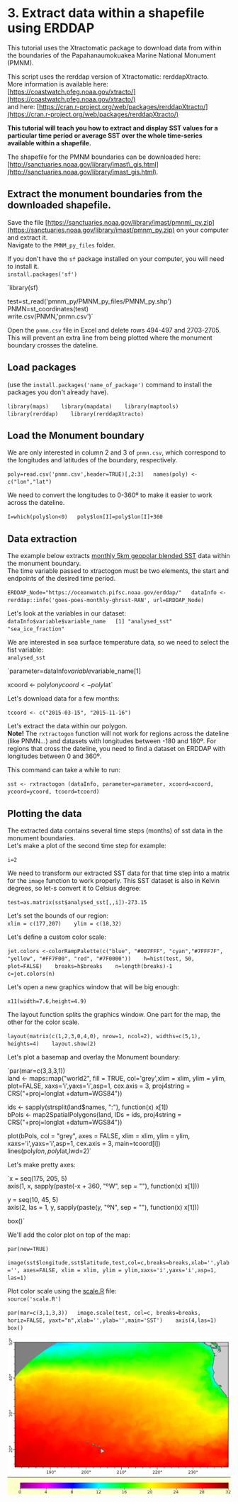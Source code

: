 # 3. Extract data within a shapefile using ERDDAP

This tutorial uses the Xtractomatic package to download data from within the boundaries of the Papahanaumokuakea Marine National Monument \(PMNM\).  
  
This script uses the rerddap version of Xtractomatic: rerddapXtracto.  
More information is available here: [https://coastwatch.pfeg.noaa.gov/xtracto/](https://coastwatch.pfeg.noaa.gov/xtracto/)  
and here: [https://cran.r-project.org/web/packages/rerddapXtracto/](https://cran.r-project.org/web/packages/rerddapXtracto/)  
  
**This tutorial will teach you how to extract and display SST values for a particular time period or average SST over the whole time-series available within a shapefile.**  
  
The shapefile for the PMNM boundaries can be downloaded here:   
[http://sanctuaries.noaa.gov/library/imast\_gis.html](http://sanctuaries.noaa.gov/library/imast_gis.html). 

## Extract the monument boundaries from the downloaded shapefile.

Save the file [https://sanctuaries.noaa.gov/library/imast/pmnm\_py.zip](https://sanctuaries.noaa.gov/library/imast/pmnm_py.zip) on your computer and extract it.  
Navigate to the `PMNM_py_files` folder.

If you don't have the `sf` package installed on your computer, you will need to install it.  
`install.packages('sf')`

`library(sf)  
  
test=st_read('pmnm_py/PMNM_py_files/PMNM_py.shp')   
PNMN=st_coordinates(test)  
write.csv(PNMN,'pnmn.csv')`

Open the `pnmn.csv` file in Excel and delete rows 494-497 and 2703-2705. This will prevent an extra line from being plotted where the monument boundary crosses the dateline.

## Load packages

\(use the `install.packages('name_of_package')` command to install the packages you don't already have\).

`library(maps)   
library(mapdata)   
library(maptools)   
library(rerddap)   
library(rerddapXtracto)`

## Load the Monument boundary

We are only interested in column 2 and 3 of `pnmn.csv`, which correspond to the longitudes and latitudes of the boundary, respectively.

`poly=read.csv('pnmn.csv',header=TRUE)[,2:3]  
names(poly) <- c("lon","lat")`

We need to convert the longitudes to 0-360º to make it easier to work across the dateline.

`I=which(poly$lon<0)  
poly$lon[I]=poly$lon[I]+360`

## Data extraction

The example below extracts [monthly 5km geopolar blended SST](https://oceanwatch.pifsc.noaa.gov/erddap/griddap/goes-poes-monthly-ghrsst-RAN.html) data within the monument boundary.  
The time variable passed to xtractogon must be two elements, the start and endpoints of the desired time period.

`ERDDAP_Node="https://oceanwatch.pifsc.noaa.gov/erddap/"  
dataInfo <- rerddap::info('goes-poes-monthly-ghrsst-RAN', url=ERDDAP_Node)`

Let's look at the variables in our dataset:  
`dataInfo$variable$variable_name  
[1] "analysed_sst" "sea_ice_fraction"`

We are interested in sea surface temperature data, so we need to select the fist variable:  
`analysed_sst`  
  
`parameter=dataInfo$variable$variable_name[1]  
  
xcoord <- poly$lon   
ycoord <- poly$lat`

Let's download data for a few months:

`tcoord <- c("2015-03-15", "2015-11-16")`

Let's extract the data within our polygon.  
**Note!** The `rxtractogon` function will not work for regions across the dateline \(like PNMN...\) and datasets with longitudes between -180 and 180º. For regions that cross the dateline, you need to find a dataset on ERDDAP with longitudes between 0 and 360º.

This command can take a while to run:

`sst <- rxtractogon (dataInfo, parameter=parameter, xcoord=xcoord, ycoord=ycoord, tcoord=tcoord)`

## Plotting the data

The extracted data contains several time steps \(months\) of sst data in the monument boundaries.   
Let's make a plot of the second time step for example:

`i=2`

We need to transform our extracted SST data for that time step into a matrix for the `image` function to work properly. This SST dataset is also in Kelvin degrees, so let-s convert it to Celsius degree:

`test=as.matrix(sst$analysed_sst[,,i])-273.15`

Let's set the bounds of our region:   
`xlim = c(177,207)   
ylim = c(18,32)`

Let's define a custom color scale:

`jet.colors <-colorRampPalette(c("blue", "#007FFF", "cyan","#7FFF7F", "yellow", "#FF7F00", "red", "#7F0000"))   
h=hist(test, 50, plot=FALSE)   
breaks=h$breaks   
n=length(breaks)-1   
c=jet.colors(n)`

Let's open a new graphics window that will be big enough:

`x11(width=7.6,height=4.9)`

The layout function splits the graphics window. One part for the map, the other for the color scale.

`layout(matrix(c(1,2,3,0,4,0), nrow=1, ncol=2), widths=c(5,1), heights=4)   
layout.show(2)`

Let's plot a basemap and overlay the Monument boundary:

`par(mar=c(3,3,3,1))   
land <- maps::map("world2", fill = TRUE, col='grey',xlim = xlim, ylim = ylim, plot=FALSE, xaxs='i',yaxs='i',asp=1, cex.axis = 3, proj4string = CRS("+proj=longlat +datum=WGS84"))  
  
ids <- sapply(strsplit(land$names, ":"), function(x) x[1])   
bPols <- map2SpatialPolygons(land, IDs = ids, proj4string = CRS("+proj=longlat +datum=WGS84"))   
  
plot(bPols, col = "grey", axes = FALSE, xlim = xlim, ylim = ylim, xaxs='i',yaxs='i',asp=1, cex.axis = 3, main=tcoord[i])   
lines(poly$lon,poly$lat,lwd=2)`

Let's make pretty axes:

`x = seq(175, 205, 5)   
axis(1, x, sapply(paste(-x + 360, "ºW", sep = ""), function(x) x[1]))   
  
y = seq(10, 45, 5)   
axis(2, las = 1, y, sapply(paste(y, "ºN", sep = ""), function(x) x[1]))   
  
box()`

We'll add the color plot on top of the map:

`par(new=TRUE)`

`image(sst$longitude,sst$latitude,test,col=c,breaks=breaks,xlab='',ylab='', axes=FALSE, xlim = xlim, ylim = ylim,xaxs='i',yaxs='i',asp=1, las=1)`

Plot color scale using the [scale.R](https://oceanwatch.pifsc.noaa.gov/files/scale.R) file:  
`source('scale.R')`

`par(mar=c(3,1,3,3))  
image.scale(test, col=c, breaks=breaks, horiz=FALSE, yaxt="n",xlab='',ylab='',main='SST')   
axis(4,las=1)   
box()`

![](../../.gitbook/assets/image%20%28149%29.png)

